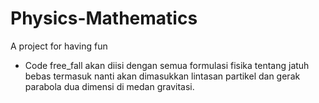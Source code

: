 # Physics-Mathematics
A project for having fun

- Code free_fall akan diisi dengan semua formulasi fisika tentang jatuh bebas
  termasuk nanti akan dimasukkan lintasan partikel dan gerak parabola dua dimensi
  di medan gravitasi. 
